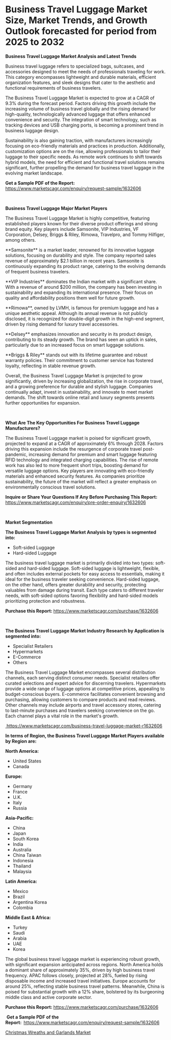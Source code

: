 <p><h1>Business Travel Luggage Market Size, Market Trends, and Growth Outlook forecasted for period from 2025 to 2032</h1></p><p><strong>Business Travel Luggage Market Analysis and Latest Trends</strong></p>
<p><p>Business travel luggage refers to specialized bags, suitcases, and accessories designed to meet the needs of professionals traveling for work. This category encompasses lightweight and durable materials, efficient organization features, and sleek designs that cater to the aesthetic and functional requirements of business travelers. </p><p>The Business Travel Luggage Market is expected to grow at a CAGR of 9.3% during the forecast period. Factors driving this growth include the increasing volume of business travel globally and the rising demand for high-quality, technologically advanced luggage that offers enhanced convenience and security. The integration of smart technology, such as tracking devices and USB charging ports, is becoming a prominent trend in business luggage design. </p><p>Sustainability is also gaining traction, with manufacturers increasingly focusing on eco-friendly materials and practices in production. Additionally, customization options are on the rise, allowing professionals to tailor their luggage to their specific needs. As remote work continues to shift towards hybrid models, the need for efficient and functional travel solutions remains significant, further propelling the demand for business travel luggage in the evolving market landscape.</p></p>
<p><strong>Get a Sample PDF of the Report:&nbsp;</strong> <a href="https://www.marketscagr.com/enquiry/request-sample/1632606?utm_campaign=3440&utm_medium=2&utm_source=Github&utm_content=ia&utm_term=05042025&utm_id=business-travel-luggage">https://www.marketscagr.com/enquiry/request-sample/1632606</a></p>
<p>&nbsp;</p>
<p><strong>Business Travel Luggage Major Market Players</strong></p>
<p><p>The Business Travel Luggage Market is highly competitive, featuring established players known for their diverse product offerings and strong brand equity. Key players include Samsonite, VIP Industries, VF Corporation, Delsey, Briggs & Riley, Rimowa, Travelpro, and Tommy Hilfiger, among others.</p><p>**Samsonite** is a market leader, renowned for its innovative luggage solutions, focusing on durability and style. The company reported sales revenue of approximately $2.1 billion in recent years. Samsonite is continuously expanding its product range, catering to the evolving demands of frequent business travelers.</p><p>**VIP Industries** dominates the Indian market with a significant share. With a revenue of around $200 million, the company has been investing in sustainability and expanding its international presence. Their focus on quality and affordability positions them well for future growth.</p><p>**Rimowa**, owned by LVMH, is famous for premium luggage and has a unique aesthetic appeal. Although its annual revenue is not publicly disclosed, it is recognized for double-digit growth in the high-end segment, driven by rising demand for luxury travel accessories.</p><p>**Delsey** emphasizes innovation and security in its product design, contributing to its steady growth. The brand has seen an uptick in sales, particularly due to an increased focus on smart luggage solutions.</p><p>**Briggs & Riley** stands out with its lifetime guarantee and robust warranty policies. Their commitment to customer service has fostered loyalty, reflecting in stable revenue growth.</p><p>Overall, the Business Travel Luggage Market is projected to grow significantly, driven by increasing globalization, the rise in corporate travel, and a growing preference for durable and stylish luggage. Companies continually adapt, invest in sustainability, and innovate to meet market demands. The shift towards online retail and luxury segments presents further opportunities for expansion.</p></p>
<p>&nbsp;</p>
<p><strong>What Are The Key Opportunities For Business Travel Luggage Manufacturers?</strong></p>
<p><p>The Business Travel Luggage market is poised for significant growth, projected to expand at a CAGR of approximately 6% through 2028. Factors driving this expansion include the resurgence of corporate travel post-pandemic, increasing demand for premium and smart luggage featuring RFID technology and integrated charging capabilities. The rise of remote work has also led to more frequent short trips, boosting demand for versatile luggage options. Key players are innovating with eco-friendly materials and enhanced security features. As companies prioritize sustainability, the future of the market will reflect a greater emphasis on environmentally conscious travel solutions.</p></p>
<p><strong>Inquire or Share Your Questions If Any Before Purchasing This Report:</strong> <a href="https://www.marketscagr.com/enquiry/pre-order-enquiry/1632606?utm_campaign=3440&utm_medium=2&utm_source=Github&utm_content=ia&utm_term=05042025&utm_id=business-travel-luggage">https://www.marketscagr.com/enquiry/pre-order-enquiry/1632606</a></p>
<p>&nbsp;</p>
<p><strong>Market Segmentation</strong></p>
<p><strong>The Business Travel Luggage Market Analysis by types is segmented into:</strong></p>
<p><ul><li>Soft-sided Luggage</li><li>Hard-sided Luggage</li></ul></p>
<p><p>The business travel luggage market is primarily divided into two types: soft-sided and hard-sided luggage. Soft-sided luggage is lightweight, flexible, and often includes external pockets for easy access to essentials, making it ideal for the business traveler seeking convenience. Hard-sided luggage, on the other hand, offers greater durability and security, protecting valuables from damage during transit. Each type caters to different traveler needs, with soft-sided options favoring flexibility and hard-sided models prioritizing protection and robustness.</p></p>
<p><strong>Purchase this Report:&nbsp;</strong><a href="https://www.marketscagr.com/purchase/1632606?utm_campaign=3440&utm_medium=2&utm_source=Github&utm_content=ia&utm_term=05042025&utm_id=business-travel-luggage">https://www.marketscagr.com/purchase/1632606</a></p>
<p>&nbsp;</p>
<p><strong>The Business Travel Luggage Market Industry Research by Application is segmented into:</strong></p>
<p><ul><li>Specialist Retailers</li><li>Hypermarkets</li><li>E-Commerce</li><li>Others</li></ul></p>
<p><p>The Business Travel Luggage Market encompasses several distribution channels, each serving distinct consumer needs. Specialist retailers offer curated selections and expert advice for discerning travelers. Hypermarkets provide a wide range of luggage options at competitive prices, appealing to budget-conscious buyers. E-commerce facilitates convenient browsing and purchasing, allowing customers to compare products and read reviews. Other channels may include airports and travel accessory stores, catering to last-minute purchases and travelers seeking convenience on the go. Each channel plays a vital role in the market's growth.</p></p>
<p><a href="https://www.marketscagr.com/business-travel-luggage-market-r1632606?utm_campaign=3440&utm_medium=2&utm_source=Github&utm_content=ia&utm_term=05042025&utm_id=business-travel-luggage">&nbsp;https://www.marketscagr.com/business-travel-luggage-market-r1632606</a></p>
<p><strong>In terms of Region, the Business Travel Luggage Market Players available by Region are:</strong></p>
<p>
    <p> <strong> North America: </strong>
        <ul>
            <li>United States</li>
            <li>Canada</li>
        </ul>
        </p> 
    <p> <strong> Europe: </strong>
        <ul>
            <li>Germany</li>
            <li>France</li>
            <li>U.K.</li>
            <li>Italy</li>
            <li>Russia</li>
        </ul>
        </p> 
    <p> <strong> Asia-Pacific: </strong>
        <ul>
            <li>China</li>
            <li>Japan</li>
            <li>South Korea</li>
            <li>India</li>
            <li>Australia</li>
            <li>China Taiwan</li>
            <li>Indonesia</li>
            <li>Thailand</li>
            <li>Malaysia</li>
        </ul>
        </p> 
    <p> <strong> Latin America: </strong>
        <ul>
            <li>Mexico</li>
            <li>Brazil</li>
            <li>Argentina Korea</li>
            <li>Colombia</li>
        </ul>
        </p> 
    <p> <strong> Middle East & Africa: </strong>
        <ul>
            <li>Turkey</li>
            <li>Saudi</li>
            <li>Arabia</li>
            <li>UAE</li>
            <li>Korea</li>
        </ul>
    </p>
    </p>
<p><p>The global business travel luggage market is experiencing robust growth, with significant expansion anticipated across regions. North America holds a dominant share of approximately 35%, driven by high business travel frequency. APAC follows closely, projected at 28%, fueled by rising disposable income and increased travel initiatives. Europe accounts for around 25%, reflecting stable business travel patterns. Meanwhile, China is poised for substantial growth with a 12% share, bolstered by its burgeoning middle class and active corporate sector.</p></p>
<p><strong>Purchase this Report: </strong><a href="https://www.marketscagr.com/purchase/1632606?utm_campaign=3440&utm_medium=2&utm_source=Github&utm_content=ia&utm_term=05042025&utm_id=business-travel-luggage">https://www.marketscagr.com/purchase/1632606</a></p>
<p>&nbsp;<strong>Get a Sample PDF of the Report:&nbsp;&nbsp;</strong><a href="https://www.marketscagr.com/enquiry/request-sample/1632606?utm_campaign=3440&utm_medium=2&utm_source=Github&utm_content=ia&utm_term=05042025&utm_id=business-travel-luggage">https://www.marketscagr.com/enquiry/request-sample/1632606</a></p>
<p><strong></strong></p>
<p><p><a href="https://github.com/wyettillesr4/Market-Research-Report-List-1/blob/main/christmas-wreaths-and-garlands-market.md?utm_campaign=3440&utm_medium=2&utm_source=Github&utm_content=ia&utm_term=05042025&utm_id=business-travel-luggage">Christmas Wreaths and Garlands Market</a></p></p>